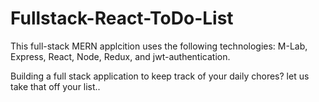 # Fullstack-React-ToDo-List

This full-stack MERN applcition uses the following technologies: M-Lab, Express, React, Node, Redux, and jwt-authentication. 

Building a full stack application to keep track of your daily chores? let us take that off your list.. 